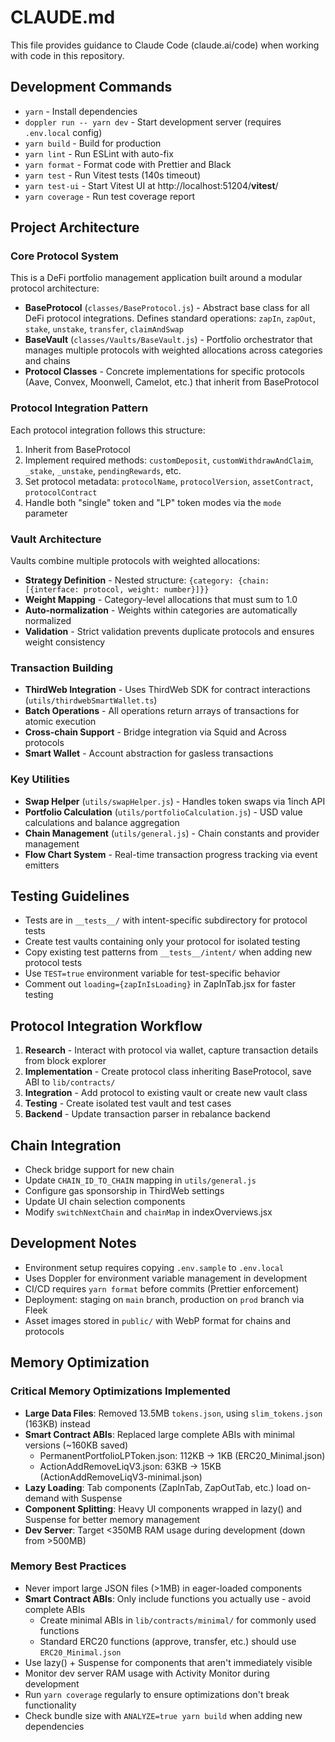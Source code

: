 # CLAUDE.md

This file provides guidance to Claude Code (claude.ai/code) when working with code in this repository.

## Development Commands

- `yarn` - Install dependencies
- `doppler run -- yarn dev` - Start development server (requires `.env.local` config)
- `yarn build` - Build for production
- `yarn lint` - Run ESLint with auto-fix
- `yarn format` - Format code with Prettier and Black
- `yarn test` - Run Vitest tests (140s timeout)
- `yarn test-ui` - Start Vitest UI at http://localhost:51204/**vitest**/
- `yarn coverage` - Run test coverage report

## Project Architecture

### Core Protocol System

This is a DeFi portfolio management application built around a modular protocol architecture:

- **BaseProtocol** (`classes/BaseProtocol.js`) - Abstract base class for all DeFi protocol integrations. Defines standard operations: `zapIn`, `zapOut`, `stake`, `unstake`, `transfer`, `claimAndSwap`
- **BaseVault** (`classes/Vaults/BaseVault.js`) - Portfolio orchestrator that manages multiple protocols with weighted allocations across categories and chains
- **Protocol Classes** - Concrete implementations for specific protocols (Aave, Convex, Moonwell, Camelot, etc.) that inherit from BaseProtocol

### Protocol Integration Pattern

Each protocol integration follows this structure:

1. Inherit from BaseProtocol
2. Implement required methods: `customDeposit`, `customWithdrawAndClaim`, `_stake`, `_unstake`, `pendingRewards`, etc.
3. Set protocol metadata: `protocolName`, `protocolVersion`, `assetContract`, `protocolContract`
4. Handle both "single" token and "LP" token modes via the `mode` parameter

### Vault Architecture

Vaults combine multiple protocols with weighted allocations:

- **Strategy Definition** - Nested structure: `{category: {chain: [{interface: protocol, weight: number}]}}`
- **Weight Mapping** - Category-level allocations that must sum to 1.0
- **Auto-normalization** - Weights within categories are automatically normalized
- **Validation** - Strict validation prevents duplicate protocols and ensures weight consistency

### Transaction Building

- **ThirdWeb Integration** - Uses ThirdWeb SDK for contract interactions (`utils/thirdwebSmartWallet.ts`)
- **Batch Operations** - All operations return arrays of transactions for atomic execution
- **Cross-chain Support** - Bridge integration via Squid and Across protocols
- **Smart Wallet** - Account abstraction for gasless transactions

### Key Utilities

- **Swap Helper** (`utils/swapHelper.js`) - Handles token swaps via 1inch API
- **Portfolio Calculation** (`utils/portfolioCalculation.js`) - USD value calculations and balance aggregation
- **Chain Management** (`utils/general.js`) - Chain constants and provider management
- **Flow Chart System** - Real-time transaction progress tracking via event emitters

## Testing Guidelines

- Tests are in `__tests__/` with intent-specific subdirectory for protocol tests
- Create test vaults containing only your protocol for isolated testing
- Copy existing test patterns from `__tests__/intent/` when adding new protocol tests
- Use `TEST=true` environment variable for test-specific behavior
- Comment out `loading={zapInIsLoading}` in ZapInTab.jsx for faster testing

## Protocol Integration Workflow

1. **Research** - Interact with protocol via wallet, capture transaction details from block explorer
2. **Implementation** - Create protocol class inheriting BaseProtocol, save ABI to `lib/contracts/`
3. **Integration** - Add protocol to existing vault or create new vault class
4. **Testing** - Create isolated test vault and test cases
5. **Backend** - Update transaction parser in rebalance backend

## Chain Integration

- Check bridge support for new chain
- Update `CHAIN_ID_TO_CHAIN` mapping in `utils/general.js`
- Configure gas sponsorship in ThirdWeb settings
- Update UI chain selection components
- Modify `switchNextChain` and `chainMap` in indexOverviews.jsx

## Development Notes

- Environment setup requires copying `.env.sample` to `.env.local`
- Uses Doppler for environment variable management in development
- CI/CD requires `yarn format` before commits (Prettier enforcement)
- Deployment: staging on `main` branch, production on `prod` branch via Fleek
- Asset images stored in `public/` with WebP format for chains and protocols

## Memory Optimization

### Critical Memory Optimizations Implemented

- **Large Data Files**: Removed 13.5MB `tokens.json`, using `slim_tokens.json` (163KB) instead
- **Smart Contract ABIs**: Replaced large complete ABIs with minimal versions (~160KB saved)
  - PermanentPortfolioLPToken.json: 112KB → 1KB (ERC20_Minimal.json)
  - ActionAddRemoveLiqV3.json: 63KB → 15KB (ActionAddRemoveLiqV3-minimal.json)
- **Lazy Loading**: Tab components (ZapInTab, ZapOutTab, etc.) load on-demand with Suspense
- **Component Splitting**: Heavy UI components wrapped in lazy() and Suspense for better memory management
- **Dev Server**: Target <350MB RAM usage during development (down from >500MB)

### Memory Best Practices

- Never import large JSON files (>1MB) in eager-loaded components
- **Smart Contract ABIs**: Only include functions you actually use - avoid complete ABIs
  - Create minimal ABIs in `lib/contracts/minimal/` for commonly used functions
  - Standard ERC20 functions (approve, transfer, etc.) should use `ERC20_Minimal.json`
- Use lazy() + Suspense for components that aren't immediately visible
- Monitor dev server RAM usage with Activity Monitor during development
- Run `yarn coverage` regularly to ensure optimizations don't break functionality
- Check bundle size with `ANALYZE=true yarn build` when adding new dependencies

